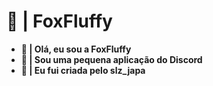 # 🌼 | FoxFluffy 
- **👋 | Olá, eu sou a FoxFluffy**
- **🌙 | Sou uma pequena aplicação do Discord**
- **🍩 | Eu fui criada pelo slz_japa**